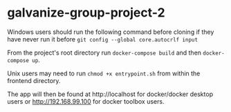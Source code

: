 # galvanize-group-project-2

Windows users should run the following command before cloning if they have never run it before `git config --global core.autocrlf input`

From the project's root directory run `docker-compose build` and then `docker-compose up`.

Unix users may need to run `chmod +x entrypoint.sh` from within the frontend directory.

The app will then be found at http://localhost for docker/docker desktop users or http://192.168.99.100 for docker toolbox users.
